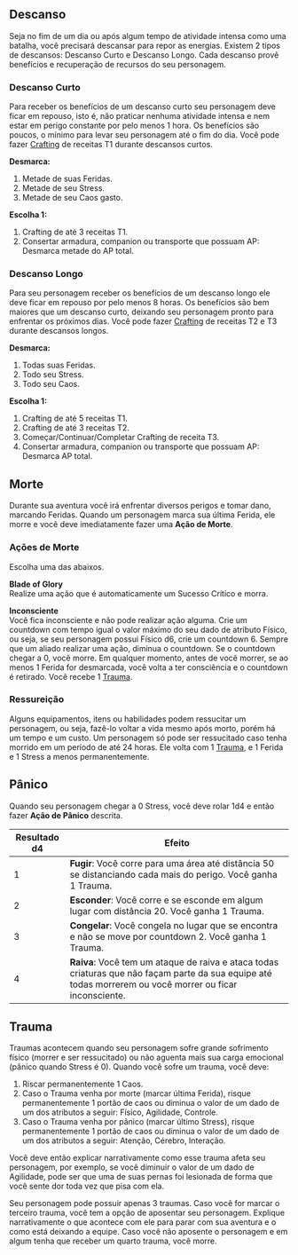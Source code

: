 ## Descanso

Seja no fim de um dia ou após algum tempo de atividade intensa como uma batalha, você precisará descansar para repor as energias. Existem 2 tipos de descansos: Descanso Curto e Descanso Longo. Cada descanso provê benefícios e recuperação de recursos do seu personagem.

### Descanso Curto

Para receber os benefícios de um descanso curto seu personagem deve ficar em repouso, isto é, não praticar nenhuma atividade intensa e nem estar em perigo constante por pelo menos 1 hora. Os benefícios são poucos, o mínimo para levar seu personagem até o fim do dia. Você pode fazer [Crafting](./crafting.md) de receitas T1 durante descansos curtos.

**Desmarca:**  

1. Metade de suas Feridas.
2. Metade de seu Stress.
3. Metade de seu Caos gasto.

**Escolha 1:**

1. Crafting de até 3 receitas T1.
2. Consertar armadura, companion ou transporte que possuam AP: Desmarca metade do AP total.

### Descanso Longo

Para seu personagem receber os benefícios de um descanso longo ele deve ficar em repouso por pelo menos 8 horas. Os benefícios são bem maiores que um descanso curto, deixando seu personagem pronto para enfrentar os próximos dias. Você pode fazer [Crafting](./crafting.md) de receitas T2 e T3 durante descansos longos.

**Desmarca:**  

1. Todas suas Feridas.
2. Todo seu Stress.
3. Todo seu Caos.

**Escolha 1:**

1. Crafting de até 5 receitas T1.
2. Crafting de até 3 receitas T2.
3. Começar/Continuar/Completar Crafting de receita T3.
4. Consertar armadura, companion ou transporte que possuam AP: Desmarca AP total.

## Morte

Durante sua aventura você irá enfrentar diversos perigos e tomar dano, marcando Feridas. Quando um personagem marca sua última Ferida, ele morre e você deve imediatamente fazer uma **Ação de Morte**.

### Ações de Morte

Escolha uma das abaixos.

**Blade of Glory**  
Realize uma ação que é automaticamente um Sucesso Crítico e morra.

**Inconsciente**  
Você fica inconsciente e não pode realizar ação alguma. Crie um countdown com tempo igual o valor máximo do seu dado de atributo Físico, ou seja, se seu personagem possui Físico d6, crie um countdown 6. Sempre que um aliado realizar uma ação, diminua o countdown. Se o countdown chegar a 0, você morre. Em qualquer momento, antes de você morrer, se ao menos 1 Ferida for desmarcada, você volta a ter consciência e o countdown é retirado. Você recebe 1 [Trauma](#trauma).

### Ressureição

Alguns equipamentos, itens ou habilidades podem ressucitar um personagem, ou seja, fazê-lo voltar a vida mesmo após morto, porém há um tempo e um custo. Um personagem só pode ser ressucitado caso tenha morrido em um período de até 24 horas. Ele volta com 1 [Trauma](#trauma), e 1 Ferida e 1 Stress a menos permanentemente.

## Pânico

Quando seu personagem chegar a 0 Stress, você deve rolar 1d4 e então fazer **Ação de Pânico** descrita.

| Resultado d4 | Efeito                                                                                                                                                |
| ------------ | ----------------------------------------------------------------------------------------------------------------------------------------------------- |
| 1            | **Fugir**: Você corre para uma área até distância 50 se distanciando cada mais do perigo. Você ganha 1 Trauma.                                                 |
| 2            | **Esconder**: Você corre e se esconde em algum lugar com distância 20. Você ganha 1 Trauma.                                                            |
| 3            | **Congelar**: Você congela no lugar que se encontra e não se move por countdown 2. Você ganha 1 Trauma.                                                   |
| 4            | **Raiva**: Você tem um ataque de raiva e ataca todas criaturas que não façam parte da sua equipe até todas morrerem ou você morrer ou ficar inconsciente. |

## Trauma

Traumas acontecem quando seu personagem sofre grande sofrimento físico (morrer e ser ressucitado) ou não aguenta mais sua carga emocional (pânico quando Stress é 0). Quando você sofre um trauma, você deve:

1. Riscar permanentemente 1 Caos.
2. Caso o Trauma venha por morte (marcar última Ferida), risque permanentemente 1 portão de caos ou diminua o valor de um dado de um dos atributos a seguir: Físico, Agilidade, Controle.
3. Caso o Trauma venha por pânico (marcar último Stress), risque permanentemente 1 portão de caos ou diminua o valor de um dado de um dos atributos a seguir: Atenção, Cérebro, Interação.

Você deve então explicar narrativamente como esse trauma afeta seu personagem, por exemplo, se você diminuir o valor de um dado de Agilidade, pode ser que uma de suas pernas foi lesionada de forma que você sente dor toda vez que pisa com ela.

Seu personagem pode possuir apenas 3 traumas. Caso você for marcar o terceiro trauma, você tem a opção de aposentar seu personagem. Explique narrativamente o que acontece com ele para parar com sua aventura e o como está deixando a equipe. Caso você não aposente o personagem e em algum tenha que receber um quarto trauma, você morre.
